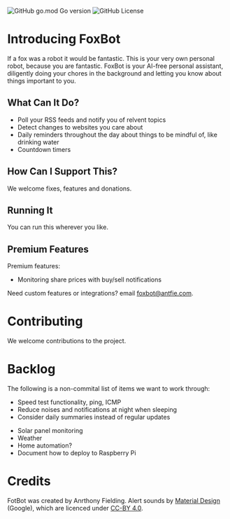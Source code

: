 ![GitHub go.mod Go version](https://img.shields.io/github/go-mod/go-version/antfie/FoxBot)
![GitHub License](https://img.shields.io/github/license/antfie/FoxBot)

# Introducing FoxBot

If a fox was a robot it would be fantastic. This is your very own personal robot, because you are fantastic. FoxBot is your AI-free personal assistant, diligently doing your chores in the background and letting you know about things important to you.

## What Can It Do?

* Poll your RSS feeds and notify you of relvent topics
* Detect changes to websites you care about
* Daily reminders throughout the day about things to be mindful of, like drinking water
* Countdown timers

## How Can I Support This?

We welcome fixes, features and donations.

## Running It

You can run this wherever you like.

## Premium Features

Premium features:

- Monitoring share prices with buy/sell notifications

Need custom features or integrations? email foxbot@antfie.com. 

# Contributing

We welcome contributions to the project.

# Backlog

The following is a non-commital list of items we want to work through:

- Speed test functionality, ping, ICMP
- Reduce noises and notifications at night when sleeping
- Consider daily summaries instead of regular updates
* Solar panel monitoring
* Weather
* Home automation?
* Document how to deploy to Raspberry Pi

# Credits

FotBot was created by Anrthony Fielding. Alert sounds by [Material Design](https://m2.material.io/design/sound/sound-resources.html) (Google), which are licenced under [CC-BY 4.0](https://creativecommons.org/licenses/by/4.0/legalcode).
